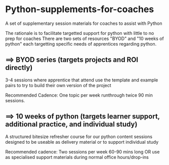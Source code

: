 # Python-supplements-for-coaches
A set of supplementary session materials for coaches to assist with Python


The rationale is to facilitate targetted support for python with little to no prep for coaches
There are two sets of resources "BYOD" and "10 weeks of python" each targetting specific needs of apprentices regarding python.

## ==> BYOD series (targets projects and ROI directly)
3-4 sessions where apprentice that attend use the template and example pairs to try to build their own version of the project

Recommended Cadence: One topic per week runthrough twice 90 min sessions.

## ==> 10 weeks of python (targets learner support, additional practice, and individual study)
A structured bitesize refresher course for our python content sessions designed to be useable as delivery material or to support individual study

Recommended cadence: Two sessions per week 60-90 mins long OR use as specialised support materials during normal office hours/drop-ins

